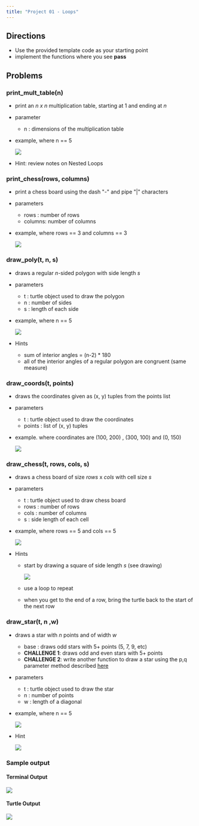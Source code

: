 ```yaml
---
title: "Project 01 - Loops"
---
```


## Directions

- Use the provided template code as your starting point
- implement the functions where you see **pass**

## Problems

### **print_mult_table(n)**

- print an *n x n* multiplication table, starting at 1 and ending at *n*
- parameter
    - n : dimensions of the multiplication table
- example, where n == 5

    ![](/images/cp1/unit-04/mult_table.png)

- Hint: review notes on Nested Loops

### **print_chess(rows, columns)**

- print a chess board using the dash "*-*" and pipe "|" characters
- parameters
    - rows : number of rows
    - columns: number of columns
- example, where rows == 3 and columns == 3

    ![](/images/cp1/unit-04/chess.png)

### **draw_poly(t, n, s)**

- draws a regular *n*-sided polygon with side length *s*
- parameters
    - t : turtle object used to draw the polygon
    - n : number of sides
    - s : length of each side
- example, where n == 5

    ![](/images/cp1/unit-04/poly.png)

- Hints
    - sum of interior angles = (n-2) * 180
    - all of the interior angles of a regular polygon are congruent (same measure)

### **draw_coords(t, points)**

- draws the coordinates given as (x, y) tuples from the points list
- parameters
    - t : turtle object used to draw the coordinates
    - points : list of (x, y) tuples
- example. where coordinates are (100, 200) , (300, 100) and (0, 150)

    ![](/images/cp1/unit-04/coords.png)

### **draw_chess(t, rows, cols, s)**

- draws a chess board of size *rows* x *cols* with cell size *s*
- parameters
    - t : turtle object used to draw chess board
    - rows : number of rows
    - cols : number of columns
    - s : side length of each cell
- example, where rows == 5 and cols == 5

    ![](/images/cp1/unit-04/draw_chess.png)

- Hints
    - start by drawing a square of side length *s* (see drawing)

        ![](/images/cp1/unit-04/cell.png)

    - use a loop to repeat
    - when you get to the end of a row, bring the turtle back to the start of the next row


### **draw_star(t, n ,w)**

- draws a star with *n* points and of width *w*
    - base : draws odd stars with 5+ points (5, 7, 9, etc)
    - **CHALLENGE 1**: draws odd and even stars with 5+ points
    - **CHALLENGE 2**: write another function to draw a star using the p,q parameter method described [here](https://en.wikipedia.org/wiki/Star_polygon)
- parameters
    - t : turtle object used to draw the star
    - n : number of points
    - w : length of a diagonal
- example, where n == 5

    ![](/images/cp1/unit-04/star.png)

- Hint

    ![](/images/cp1/unit-04/star_hint.png)

### Sample output

#### Terminal Output
![](/images/cp1/unit-04/sample1.png)

#### Turtle Output
![](/images/cp1/unit-04/sample2.png)
